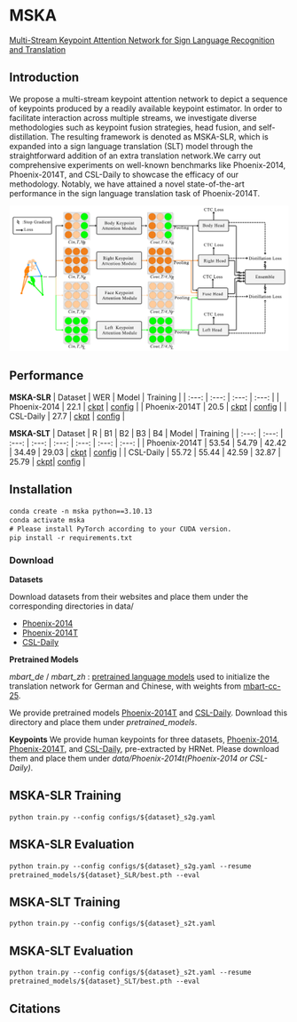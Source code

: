 # MSKA

[Multi-Stream Keypoint Attention Network for Sign Language
Recognition and Translation ]()


## Introduction
We propose a multi-stream keypoint attention network to depict a sequence of keypoints produced by a readily available keypoint estimator. In order to facilitate interaction across multiple streams, we investigate diverse methodologies such as keypoint fusion strategies, head fusion, and self-distillation. The resulting framework is denoted as MSKA-SLR, which is expanded into a sign language translation (SLT) model through the straightforward addition of an extra translation network.We carry out comprehensive experiments on well-known benchmarks like Phoenix-2014, Phoenix-2014T, and CSL-Daily to showcase the efficacy of our methodology. Notably, we have attained a novel state-of-the-art performance in the sign language translation task of Phoenix-2014T.

<img src="images/figure2.png" width="800">

## Performance

**MSKA-SLR**
| Dataset | WER | Model | Training |
| :---: | :---: | :---: | :---: | 
| Phoenix-2014 | 22.1 | [ckpt](https://drive.google.com/drive/folders/1QZ50fT2nqGowG94K6tKDxmKLHjyqiJUl?usp=drive_link) | [config](configs/phoenix-2014_s2g.yaml) |
| Phoenix-2014T | 20.5 | [ckpt](https://drive.google.com/drive/folders/1kwn5_aEIswfVwf41I4EUOrUhdnHbYl80?usp=drive_link) | [config](configs/phoenix-2014t_s2g.yaml) |
| CSL-Daily | 27.7 | [ckpt](https://drive.google.com/drive/folders/1dMzOx76m7iZdY0CN0fZJZInbvRjG1R6h?usp=drive_link) | [config](configs/csl-daily_s2g.yaml) |
 
**MSKA-SLT**
| Dataset | R | B1 | B2 | B3 | B4 | Model | Training |
| :---: | :---: | :---: | :---: | :---: | :---: | :---: | :---: |
| Phoenix-2014T | 53.54 | 54.79 | 42.42 | 34.49 | 29.03 | [ckpt](https://drive.google.com/drive/folders/1kQhvT-gJBfarkV2jtigBnO24Ial95znc?usp=drive_link) | [config](configs/phoenix-2014t_s2t.yaml) |
| CSL-Daily | 55.72 | 55.44 | 42.59 | 32.87 | 25.79 | [ckpt](https://drive.google.com/drive/folders/18fHfuRAYk0NjuaHKdQYbBtMwbULyMREU?usp=drive_link)| [config](configs/csl-daily_s2t.yaml) |

## Installation
```
conda create -n mska python==3.10.13
conda activate mska
# Please install PyTorch according to your CUDA version.
pip install -r requirements.txt
```

### Download

**Datasets**

Download datasets from their websites and place them under the corresponding directories in data/
* [Phoenix-2014](https://www-i6.informatik.rwth-aachen.de/~koller/RWTH-PHOENIX/)
* [Phoenix-2014T](https://www-i6.informatik.rwth-aachen.de/~koller/RWTH-PHOENIX-2014-T/)
* [CSL-Daily](http://home.ustc.edu.cn/~zhouh156/dataset/csl-daily/)

**Pretrained Models**
 
*mbart_de* / *mbart_zh* : [pretrained language models](https://drive.google.com/drive/folders/1u7uhrwaBL6sNqscFerJLUHjwt1kuwWw9?usp=drive_link) used to initialize the translation network for German and Chinese, with weights from [mbart-cc-25](https://huggingface.co/facebook/mbart-large-cc25).

We provide pretrained models [Phoenix-2014T](https://drive.google.com/drive/folders/1o_fmtmulKlCczz9HaYn0mpvyyCtw-lgs?usp=drive_link) and [CSL-Daily](https://drive.google.com/drive/folders/1IHM49Sp9HRSTvEHe-nf7YeMLm2G1WdS8?usp=drive_link). Download this directory and place them under *pretrained_models*.

**Keypoints**
We provide human keypoints for three datasets, [Phoenix-2014](https://drive.google.com/drive/folders/1D_iVtqeARBLO7WcZCTGCAdHXkKqHfF9X?usp=drive_link), [Phoenix-2014T](https://drive.google.com/drive/folders/1XBBqsxJqM4M64iGxhVCNuqUInhaACUwi?usp=drive_link), and [CSL-Daily](https://drive.google.com/drive/folders/11AOSOw1tkI78R6OFJv27adikr3OsUFBk?usp=drive_link), pre-extracted by HRNet. Please download them and place them under *data/Phoenix-2014t(Phoenix-2014 or CSL-Daily)*.

## MSKA-SLR Training
```
python train.py --config configs/${dataset}_s2g.yaml
```

## MSKA-SLR Evaluation
```
python train.py --config configs/${dataset}_s2g.yaml --resume pretrained_models/${dataset}_SLR/best.pth --eval
```

## MSKA-SLT Training
```
python train.py --config configs/${dataset}_s2t.yaml
```

## MSKA-SLT Evaluation
```
python train.py --config configs/${dataset}_s2t.yaml --resume pretrained_models/${dataset}_SLT/best.pth --eval
```

## Citations
```

```

